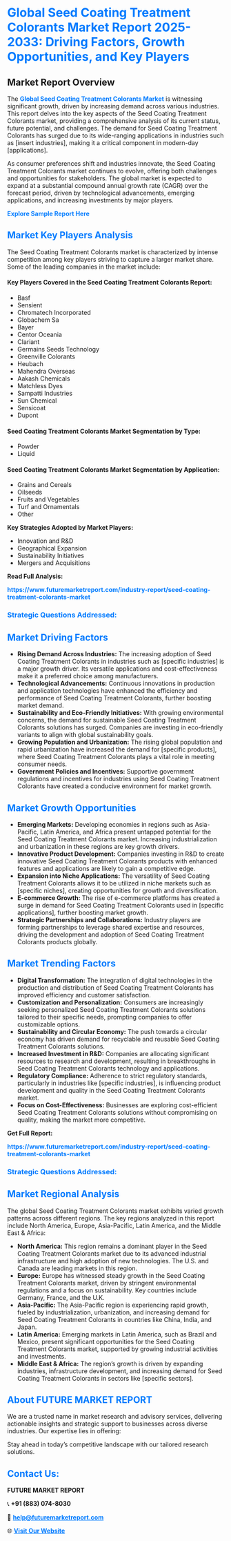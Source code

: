 <h1 style="color: #007BFF;">Global Seed Coating Treatment Colorants Market Report 2025-2033: Driving Factors, Growth Opportunities, and Key Players</h1>

<section id="overview">
<h2>Market Report Overview</h2>
<p>The <a href="https://www.futuremarketreport.com/industry-report/seed-coating-treatment-colorants-market" style="color: #007BFF; text-decoration: none;"><strong>Global Seed Coating Treatment Colorants Market</strong></a> is witnessing significant growth, driven by increasing demand across various industries. This report delves into the key aspects of the Seed Coating Treatment Colorants market, providing a comprehensive analysis of its current status, future potential, and challenges. The demand for Seed Coating Treatment Colorants has surged due to its wide-ranging applications in industries such as [insert industries], making it a critical component in modern-day [applications].</p>
<p>As consumer preferences shift and industries innovate, the Seed Coating Treatment Colorants market continues to evolve, offering both challenges and opportunities for stakeholders. The global market is expected to expand at a substantial compound annual growth rate (CAGR) over the forecast period, driven by technological advancements, emerging applications, and increasing investments by major players.</p>
</section>

<section id="overview">
<p><a href="https://www.futuremarketreport.com/request-sample/reportId=29486" style="color: #007BFF; text-decoration: none;"><strong>Explore Sample Report Here</strong></a></p>
</section>

<section id="key-players">
<h2 style="color: #007BFF;">Market Key Players Analysis</h2>
<p>The Seed Coating Treatment Colorants market is characterized by intense competition among key players striving to capture a larger market share. Some of the leading companies in the market include:</p>
<h4>Key Players Covered in the Seed Coating Treatment Colorants Report:</h4>
<ul><li>Basf</li><li>Sensient</li><li>Chromatech Incorporated</li><li>Globachem Sa</li><li>Bayer</li><li>Centor Oceania</li><li>Clariant</li><li>Germains Seeds Technology</li><li>Greenville Colorants</li><li>Heubach</li><li>Mahendra Overseas</li><li>Aakash Chemicals</li><li>Matchless Dyes</li><li>Sampatti Industries</li><li>Sun Chemical</li><li>Sensicoat</li><li>Dupont</li></ul>
<h4>Seed Coating Treatment Colorants Market Segmentation by Type:</h4>
<ul><li>Powder</li><li>Liquid</li></ul>

<h4>Seed Coating Treatment Colorants Market Segmentation by Application:</h4>
<ul><li>Grains and Cereals</li><li>Oilseeds</li><li>Fruits and Vegetables</li><li>Turf and Ornamentals</li><li>Other</li></ul>
<p><strong>Key Strategies Adopted by Market Players:</strong></p>
<ul>
<li>Innovation and R&D</li>
<li>Geographical Expansion</li>
<li>Sustainability Initiatives</li>
<li>Mergers and Acquisitions</li>
</ul>
</section>

<section>
<p><strong>Read Full Analysis: </strong></p><a href="https://www.futuremarketreport.com/industry-report/seed-coating-treatment-colorants-market" style="color: #007BFF; text-decoration: none;"><strong>https://www.futuremarketreport.com/industry-report/seed-coating-treatment-colorants-market</strong></a>
<h3 style="color: #007BFF;">Strategic Questions Addressed:</h3>
</section>

<section id="driving-factors">
<h2 style="color: #007BFF;">Market Driving Factors</h2>
<ul>
<li><strong>Rising Demand Across Industries:</strong> The increasing adoption of Seed Coating Treatment Colorants in industries such as [specific industries] is a major growth driver. Its versatile applications and cost-effectiveness make it a preferred choice among manufacturers.</li>
<li><strong>Technological Advancements:</strong> Continuous innovations in production and application technologies have enhanced the efficiency and performance of Seed Coating Treatment Colorants, further boosting market demand.</li>
<li><strong>Sustainability and Eco-Friendly Initiatives:</strong> With growing environmental concerns, the demand for sustainable Seed Coating Treatment Colorants solutions has surged. Companies are investing in eco-friendly variants to align with global sustainability goals.</li>
<li><strong>Growing Population and Urbanization:</strong> The rising global population and rapid urbanization have increased the demand for [specific products], where Seed Coating Treatment Colorants plays a vital role in meeting consumer needs.</li>
<li><strong>Government Policies and Incentives:</strong> Supportive government regulations and incentives for industries using Seed Coating Treatment Colorants have created a conducive environment for market growth.</li>
</ul>
</section>

<section id="growth-opportunities">
<h2 style="color: #007BFF;">Market Growth Opportunities</h2>
<ul>
<li><strong>Emerging Markets:</strong> Developing economies in regions such as Asia-Pacific, Latin America, and Africa present untapped potential for the Seed Coating Treatment Colorants market. Increasing industrialization and urbanization in these regions are key growth drivers.</li>
<li><strong>Innovative Product Development:</strong> Companies investing in R&D to create innovative Seed Coating Treatment Colorants products with enhanced features and applications are likely to gain a competitive edge.</li>
<li><strong>Expansion into Niche Applications:</strong> The versatility of Seed Coating Treatment Colorants allows it to be utilized in niche markets such as [specific niches], creating opportunities for growth and diversification.</li>
<li><strong>E-commerce Growth:</strong> The rise of e-commerce platforms has created a surge in demand for Seed Coating Treatment Colorants used in [specific applications], further boosting market growth.</li>
<li><strong>Strategic Partnerships and Collaborations:</strong> Industry players are forming partnerships to leverage shared expertise and resources, driving the development and adoption of Seed Coating Treatment Colorants products globally.</li>
</ul>
</section>

<section id="trending-factors">
<h2 style="color: #007BFF;">Market Trending Factors</h2>
<ul>
<li><strong>Digital Transformation:</strong> The integration of digital technologies in the production and distribution of Seed Coating Treatment Colorants has improved efficiency and customer satisfaction.</li>
<li><strong>Customization and Personalization:</strong> Consumers are increasingly seeking personalized Seed Coating Treatment Colorants solutions tailored to their specific needs, prompting companies to offer customizable options.</li>
<li><strong>Sustainability and Circular Economy:</strong> The push towards a circular economy has driven demand for recyclable and reusable Seed Coating Treatment Colorants solutions.</li>
<li><strong>Increased Investment in R&D:</strong> Companies are allocating significant resources to research and development, resulting in breakthroughs in Seed Coating Treatment Colorants technology and applications.</li>
<li><strong>Regulatory Compliance:</strong> Adherence to strict regulatory standards, particularly in industries like [specific industries], is influencing product development and quality in the Seed Coating Treatment Colorants market.</li>
<li><strong>Focus on Cost-Effectiveness:</strong> Businesses are exploring cost-efficient Seed Coating Treatment Colorants solutions without compromising on quality, making the market more competitive.</li>
</ul>
</section>

<section>
<p><strong>Get Full Report: </strong></p><a href="https://www.futuremarketreport.com/industry-report/seed-coating-treatment-colorants-market" style="color: #007BFF; text-decoration: none;"><strong>https://www.futuremarketreport.com/industry-report/seed-coating-treatment-colorants-market</strong></a>
<h3 style="color: #007BFF;">Strategic Questions Addressed:</h3>
</section>


<section id="regional-analysis">
<h2 style="color: #007BFF;">Market Regional Analysis</h2>
<p>The global Seed Coating Treatment Colorants market exhibits varied growth patterns across different regions. The key regions analyzed in this report include North America, Europe, Asia-Pacific, Latin America, and the Middle East & Africa:</p>
<ul>
<li><strong>North America:</strong> This region remains a dominant player in the Seed Coating Treatment Colorants market due to its advanced industrial infrastructure and high adoption of new technologies. The U.S. and Canada are leading markets in this region.</li>
<li><strong>Europe:</strong> Europe has witnessed steady growth in the Seed Coating Treatment Colorants market, driven by stringent environmental regulations and a focus on sustainability. Key countries include Germany, France, and the U.K.</li>
<li><strong>Asia-Pacific:</strong> The Asia-Pacific region is experiencing rapid growth, fueled by industrialization, urbanization, and increasing demand for Seed Coating Treatment Colorants in countries like China, India, and Japan.</li>
<li><strong>Latin America:</strong> Emerging markets in Latin America, such as Brazil and Mexico, present significant opportunities for the Seed Coating Treatment Colorants market, supported by growing industrial activities and investments.</li>
<li><strong>Middle East & Africa:</strong> The region’s growth is driven by expanding industries, infrastructure development, and increasing demand for Seed Coating Treatment Colorants in sectors like [specific sectors].</li>
</ul>
</section>

<footer>
<h2 style="color: #007BFF;">About FUTURE MARKET REPORT</h2>
<p>We are a trusted name in market research and advisory services, delivering actionable insights and strategic support to businesses across diverse industries. Our expertise lies in offering:</p>

<p>Stay ahead in today’s competitive landscape with our tailored research solutions.</p>

<h2 style="color: #007BFF;">Contact Us:</h2>
<p><strong>FUTURE MARKET REPORT</strong></p>
<p>📞 <strong>+91 (883) 074-8030</strong></p>
<p>📧 <strong><a href="mailto:help@futuremarketreport.com" style="color: #007BFF;">help@futuremarketreport.com</a></strong></p>
<p>🌐 <strong><a href="https://www.futuremarketreport.com/" style="color: #007BFF;">Visit Our Website</a></strong></p>
</footer>